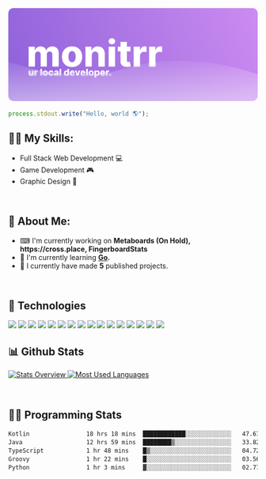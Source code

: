 <link rel="stylesheet" href="https://cdn.jsdelivr.net/gh/devicons/devicon@v2.14.0/devicon.min.css">

<img src="./img/banner.png" style="border-radius: 10px">

```js
process.stdout.write("Hello, world 🌎");
````

<h2>🤹‍♀️ My Skills:</h2>
<ul>
<li>Full Stack Web Development 💻</li>
<li>Game Development 🎮</li>
<li>Graphic Design 🎨</li>
</ul>
<br>
<h2>🧑 About Me:</h2>
<ul>
  <li>
  ⌨ I'm currently working on <b>Metaboards (On Hold), https://cross.place, FingerboardStats</b>
  </li>
  <li>
  🌱 I'm currently learning <b><a href="https://go.dev/">Go</a>.</b>
  </li>
  <li>
  🚀 I currently have made <b>5</b> published projects.
  </li>
</ul>
<br>
<h2>🔨 Technologies</h2>
<span>
<img src="https://cdn.jsdelivr.net/gh/devicons/devicon/icons/svelte/svelte-original.svg" style="width:40px;"/>
</span>
<span>
<img src="https://cdn.jsdelivr.net/gh/devicons/devicon/icons/html5/html5-original.svg" style="width:40px;"/>
</span>
<span>
<img src="https://cdn.jsdelivr.net/gh/devicons/devicon/icons/css3/css3-original.svg" style="width:40px;"/>
</span>
<span>
<img src="https://cdn.jsdelivr.net/gh/devicons/devicon/icons/javascript/javascript-original.svg" style="width:40px"/>
</span>
<span>
<img src="https://cdn.jsdelivr.net/gh/devicons/devicon/icons/npm/npm-original-wordmark.svg" style="width:40px"/>
</span>
<span>
<img src="https://cdn.jsdelivr.net/gh/devicons/devicon/icons/express/express-original.svg" style="width:40px;" />
</span>
<span>
<img src="https://cdn.jsdelivr.net/gh/devicons/devicon/icons/tailwindcss/tailwindcss-plain.svg" style="width:40px"/>
</span>
<span>
<img src="https://cdn.jsdelivr.net/gh/devicons/devicon/icons/java/java-original.svg" style="width:40px;"/>
</span>
<span>
<img src="https://cdn.jsdelivr.net/gh/devicons/devicon/icons/figma/figma-original.svg" style="width:40px;"/>
</span>
<span>
<img src="https://cdn.jsdelivr.net/gh/devicons/devicon/icons/visualstudio/visualstudio-plain.svg" style="width:40px;"/>
</span>
<span>
<img src="https://cdn.jsdelivr.net/gh/devicons/devicon/icons/vscode/vscode-original.svg" style="width:40px;"/>
</span>
<span>
<img src="https://cdn.jsdelivr.net/gh/devicons/devicon/icons/windows8/windows8-original.svg" style="width:40px;"/>
</span>
<span>
<img src="https://cdn.jsdelivr.net/gh/devicons/devicon/icons/nodejs/nodejs-original.svg" style="width:40px;"/>
</span>
<span>
<img src="https://cdn.jsdelivr.net/gh/devicons/devicon/icons/dotnetcore/dotnetcore-original.svg" style="width:40px;"/>
</span>
<span>
<img src="https://cdn.jsdelivr.net/gh/devicons/devicon/icons/premierepro/premierepro-original.svg" style="width:40px;"/>
</span>
<span>
<img src="https://cdn.jsdelivr.net/gh/devicons/devicon/icons/unity/unity-original.svg" style="width:40px;"/>
</span>


<br>
<h2>📊 Github Stats</h2>

<a href='https://github.com/rahul-jha98/github-stats-transparent'>
  
![Stats Overview](https://raw.githubusercontent.com/monitrr/github-stats-transparent/output/generated/overview.svg)
![Most Used Languages](https://raw.githubusercontent.com/monitrr/github-stats-transparent/output/generated/languages.svg)
</a>

<br>
<h2>👨‍💻 Programming Stats</h2>

<!--START_SECTION:waka-->

```txt
Kotlin                18 hrs 18 mins  ████████████░░░░░░░░░░░░░   47.67 %
Java                  12 hrs 59 mins  ████████▒░░░░░░░░░░░░░░░░   33.82 %
TypeScript            1 hr 48 mins    █▒░░░░░░░░░░░░░░░░░░░░░░░   04.72 %
Groovy                1 hr 22 mins    █░░░░░░░░░░░░░░░░░░░░░░░░   03.56 %
Python                1 hr 3 mins     ▓░░░░░░░░░░░░░░░░░░░░░░░░   02.77 %
```

<!--END_SECTION:waka-->
